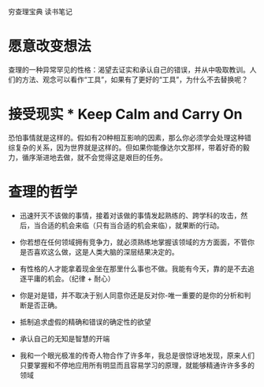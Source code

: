穷查理宝典 读书笔记

# 愿意改变想法
查理的一种异常罕见的性格：渴望去证实和承认自己的错误，并从中吸取教训。人们的方法、观念可以看作“工具”，如果有了更好的“工具”，为什么不去替换呢？

# 接受现实 * Keep Calm and Carry On
恐怕事情就是这样的。假如有20种相互影响的因素，那么你必须学会处理这种错综复杂的关系，因为世界就是这样的。但如果你能像达尔文那样，带着好奇的毅力，循序渐进地去做，就不会觉得这是艰巨的任务。

# 查理的哲学
- 迅速歼灭不该做的事情，接着对该做的事情发起熟练的、跨学科的攻击，然后，当合适的机会来临（只有当合适的机会来临），就果断的行动。
- 你若想在任何领域拥有竞争力，就必须熟练地掌握该领域的方方面面，不管你是否喜欢这么做，这是人类大脑的深层结果决定的。
- 有性格的人才能拿着现金坐在那里什么事也不做。我能有今天，靠的是不去追逐平庸的机会。（纪律 + 耐心）
- 你是对是错，并不取决于别人同意你还是反对你-唯一重要的是你的分析和判断是否正确。
- 抵制追求虚假的精确和错误的确定性的欲望
- 承认自己的无知是智慧的开端

- 我和一个眼光极准的传奇人物合作了许多年，我总是很惊讶地发现，原来人们只要掌握和不停地应用所有明显而且容易学习的原理，就能够精通许许多多的领域

